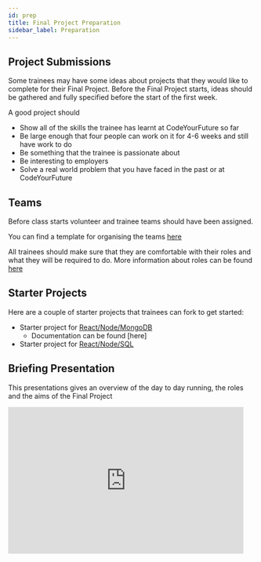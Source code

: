 ```yaml
---
id: prep
title: Final Project Preparation
sidebar_label: Preparation
---
```


## Project Submissions

Some trainees may have some ideas about projects that they would like to complete for their Final Project. Before the Final Project starts, ideas should be gathered and fully specified before the start of the first week.

A good project should

- Show all of the skills the trainee has learnt at CodeYourFuture so far
- Be large enough that four people can work on it for 4-6 weeks and still have work to do
- Be something that the trainee is passionate about
- Be interesting to employers
- Solve a real world problem that you have faced in the past or at CodeYourFuture

## Teams

Before class starts volunteer and trainee teams should have been assigned.

You can find a template for organising the teams [here](https://docs.google.com/spreadsheets/d/13WGRmeUZoCZfPV3joO4q69GLIaAiYFnrh9WmZ51FrE8/edit#gid=0)

All trainees should make sure that they are comfortable with their roles and what they will be required to do. More information about roles can be found [here](./roles)

## Starter Projects

Here are a couple of starter projects that trainees can fork to get started:

- Starter project for [React/Node/MongoDB](https://github.com/CodeYourFuture/cyf-final-project-starter-kit)
  - Documentation can be found [here]
- Starter project for [React/Node/SQL](https://github.com/csfilipinyi/cyf-final-project-pgsql-starter-kit)

## Briefing Presentation

This presentations gives an overview of the day to day running, the roles and the aims of the Final Project

<iframe src="https://docs.google.com/presentation/d/e/2PACX-1vQivu0h8g6tkJtnOkNCXkmR8sZbh9vNJ6SztqL8OpJV3xoX7_xnCL3rucfyRsY2QfAQd8IhrUQkt5lr/embed?start=false&loop=false&delayms=3000" frameborder="0" width="480" height="299" allowfullscreen="true" mozallowfullscreen="true" webkitallowfullscreen="true"></iframe>
